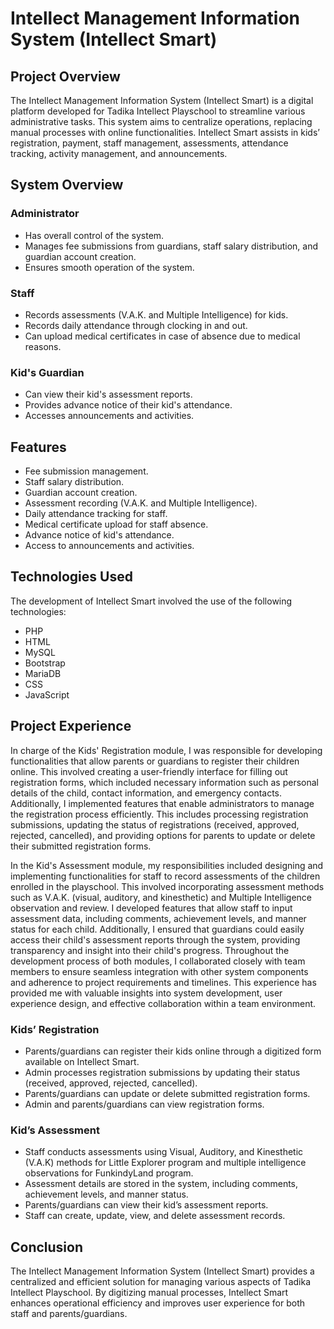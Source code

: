 # Intellect Management Information System (Intellect Smart)

## Project Overview

The Intellect Management Information System (Intellect Smart) is a digital platform developed for Tadika Intellect Playschool to streamline various administrative tasks. This system aims to centralize operations, replacing manual processes with online functionalities. Intellect Smart assists in kids’ registration, payment, staff management, assessments, attendance tracking, activity management, and announcements.

## System Overview

### Administrator
- Has overall control of the system.
- Manages fee submissions from guardians, staff salary distribution, and guardian account creation.
- Ensures smooth operation of the system.

### Staff
- Records assessments (V.A.K. and Multiple Intelligence) for kids.
- Records daily attendance through clocking in and out.
- Can upload medical certificates in case of absence due to medical reasons.

### Kid's Guardian
- Can view their kid's assessment reports.
- Provides advance notice of their kid's attendance.
- Accesses announcements and activities.

## Features
- Fee submission management.
- Staff salary distribution.
- Guardian account creation.
- Assessment recording (V.A.K. and Multiple Intelligence).
- Daily attendance tracking for staff.
- Medical certificate upload for staff absence.
- Advance notice of kid's attendance.
- Access to announcements and activities.


## Technologies Used

The development of Intellect Smart involved the use of the following technologies:
- PHP
- HTML
- MySQL
- Bootstrap
- MariaDB
- CSS
- JavaScript

## Project Experience

In charge of the Kids' Registration module, I was responsible for developing functionalities that allow parents or guardians to register their children online. This involved creating a user-friendly interface for filling out registration forms, which included necessary information such as personal details of the child, contact information, and emergency contacts. Additionally, I implemented features that enable administrators to manage the registration process efficiently. This includes processing registration submissions, updating the status of registrations (received, approved, rejected, cancelled), and providing options for parents to update or delete their submitted registration forms.

In the Kid's Assessment module, my responsibilities included designing and implementing functionalities for staff to record assessments of the children enrolled in the playschool. This involved incorporating assessment methods such as V.A.K. (visual, auditory, and kinesthetic) and Multiple Intelligence observation and review.
I developed features that allow staff to input assessment data, including comments, achievement levels, and manner status for each child. Additionally, I ensured that guardians could easily access their child's assessment reports through the system, providing transparency and insight into their child's progress.
Throughout the development process of both modules, I collaborated closely with team members to ensure seamless integration with other system components and adherence to project requirements and timelines. This experience has provided me with valuable insights into system development, user experience design, and effective collaboration within a team environment.

### Kids’ Registration
- Parents/guardians can register their kids online through a digitized form available on Intellect Smart.
- Admin processes registration submissions by updating their status (received, approved, rejected, cancelled).
- Parents/guardians can update or delete submitted registration forms.
- Admin and parents/guardians can view registration forms.

### Kid’s Assessment
- Staff conducts assessments using Visual, Auditory, and Kinesthetic (V.A.K) methods for Little Explorer program and multiple intelligence observations for FunkindyLand program.
- Assessment details are stored in the system, including comments, achievement levels, and manner status.
- Parents/guardians can view their kid’s assessment reports.
- Staff can create, update, view, and delete assessment records.

## Conclusion

The Intellect Management Information System (Intellect Smart) provides a centralized and efficient solution for managing various aspects of Tadika Intellect Playschool. By digitizing manual processes, Intellect Smart enhances operational efficiency and improves user experience for both staff and parents/guardians.

